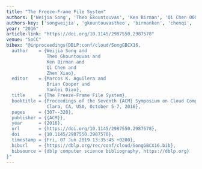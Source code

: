 ```yaml
---
title: "The Freeze-Frame File System"
authors: ['Weijia Song', 'Theo Gkountouvas', 'Ken Birman', 'Qi Chen 0009', 'Zhen Xiao']
authors-key: ['songweijia', 'gkountouvastheo', 'birmanken', 'chenqi', 'xiaozhen']
year: "2016"
article-link: "https://doi.org/10.1145/2987550.2987578"
venue: "SoCC"
bibex: "@inproceedings{DBLP:conf/cloud/SongGBCX16,
  author    = {Weijia Song and
               Theo Gkountouvas and
               Ken Birman and
               Qi Chen and
               Zhen Xiao},
  editor    = {Marcos K. Aguilera and
               Brian Cooper and
               Yanlei Diao},
  title     = {The Freeze-Frame File System},
  booktitle = {Proceedings of the Seventh {ACM} Symposium on Cloud Computing, Santa
               Clara, CA, USA, October 5-7, 2016},
  pages     = {307--320},
  publisher = {{ACM}},
  year      = {2016},
  url       = {https://doi.org/10.1145/2987550.2987578},
  doi       = {10.1145/2987550.2987578},
  timestamp = {Fri, 07 Jun 2019 13:35:45 +0200},
  biburl    = {https://dblp.org/rec/conf/cloud/SongGBCX16.bib},
  bibsource = {dblp computer science bibliography, https://dblp.org}
}"
---
```

